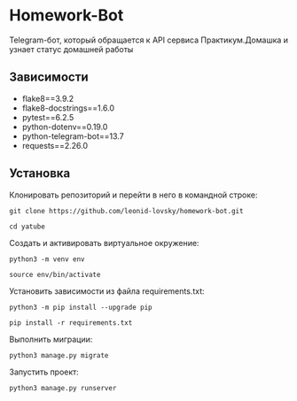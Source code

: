 # Homework-Bot
Telegram-бот, который обращается к API сервиса Практикум.Домашка и узнает статус домашней работы

## Зависимости
- flake8==3.9.2
- flake8-docstrings==1.6.0
- pytest==6.2.5
- python-dotenv==0.19.0
- python-telegram-bot==13.7
- requests==2.26.0

## Установка
Клонировать репозиторий и перейти в него в командной строке:

```
git clone https://github.com/leonid-lovsky/homework-bot.git
```

```
cd yatube
```

Создать и активировать виртуальное окружение:

```
python3 -m venv env
```

```
source env/bin/activate
```

Установить зависимости из файла requirements.txt:

```
python3 -m pip install --upgrade pip
```

```
pip install -r requirements.txt
```

Выполнить миграции:

```
python3 manage.py migrate
```

Запустить проект:

```
python3 manage.py runserver
```
